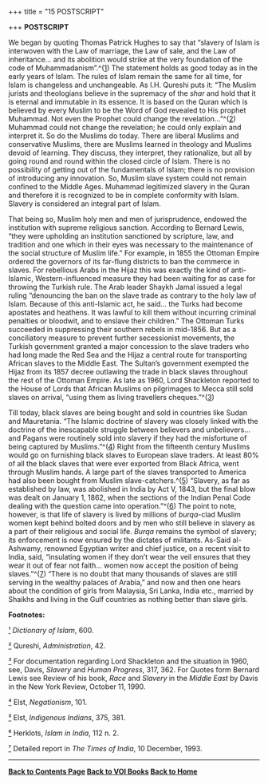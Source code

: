 +++
title = "15 POSTSCRIPT"

+++
**POSTSCRIPT**

We began by quoting Thomas Patrick Hughes to say that “slavery of Islam
is interwoven with the Law of marriage, the Law of sale, and the Law of
inheritance… and its abolition would strike at the very foundation of
the code of Muhammadanism”.^([1](#1)) The statement holds as good today
as in the early years of Islam. The rules of Islam remain the same for
all time, for Islam is changeless and unchangeable. As I.H. Qureshi puts
it: “The Muslim jurists and theologians believe in the supremacy of the
*shar* and hold that it is eternal and immutable in its essence. It is
based on the Quran which is believed by every Muslim to be the Word of
God revealed to His prophet Muhammad. Not even the Prophet could change
the revelation…”^([2](#2)) Muhammad could not change the revelation; he
could only explain and interpret it. So do the Muslims do today. There
are liberal Muslims and conservative Muslims, there are Muslims learned
in theology and Muslims devoid of learning. They discuss, they
interpret, they rationalize, but all by going round and round within the
closed circle of Islam. There is no possibility of getting out of the
fundamentals of Islam; there is no provision of introducing any
innovation. So, Muslim slave system could not remain confined to the
Middle Ages. Muhammad legitimized slavery in the Quran and therefore it
is recognized to be in complete conformity with Islam. Slavery is
considered an integral part of Islam.

That being so, Muslim holy men and men of jurisprudence, endowed the
institution with supreme religious sanction. According to Bernard Lewis,
“they were upholding an institution sanctioned by scripture, law, and
tradition and one which in their eyes was necessary to the maintenance
of the social structure of Muslim life.” For example, in 1855 the
Ottoman Empire ordered the governors of its far-flung districts to ban
the commerce in slaves. For rebellious Arabs in the Hijaz this was
exactly the kind of anti-Islamic, Western-influenced measure they had
been waiting for as case for throwing the Turkish rule. The Arab leader
Shaykh Jamal issued a legal ruling “denouncing the ban on the slave
trade as contrary to the holy law of Islam. Because of this anti-Islamic
act, he said… the Turks had become apostates and heathens. It was lawful
to kill them without incurring criminal penalties or bloodwit, and to
enslave their children.” The Ottoman Turks succeeded in suppressing
their southern rebels in mid-1856. But as a conciliatory measure to
prevent further secessionist movements, the Turkish government granted a
major concession to the slave traders who had long made the Red Sea and
the Hijaz a central route for transporting African slaves to the Middle
East. The Sultan’s government exempted the Hijaz from its 1857 decree
outlawing the trade in black slaves throughout the rest of the Ottoman
Empire. As late as 1960, Lord Shackleton reported to the House of Lords
that African Muslims on pilgrimages to Mecca still sold slaves on
arrival, “using them as living travellers cheques.”^([3](#3))

Till today, black slaves are being bought and sold in countries like
Sudan and Mauretania. “The Islamic doctrine of slavery was closely
linked with the doctrine of the inescapable struggle between believers
and unbelievers… and Pagans were routinely sold into slavery if they had
the misfortune of being captured by Muslims.”^([4](#4)) Right from the
fifteenth century Muslims would go on furnishing black slaves to
European slave traders. At least 80% of all the black slaves that were
ever exported from Black Africa, went through Muslim hands. A large part
of the slaves transported to America had also been bought from Muslim
slave-catchers.^([5](#5)) “Slavery, as far as established by law, was
abolished in India by Act V, 1843, but the final blow was dealt on
January 1, 1862, when the sections of the Indian Penal Code dealing with
the question came into operation.”^([6](#6)) The point to note, however,
is that life of slavery is lived by millions of *burqa*-clad Muslim
women kept behind bolted doors and by men who still believe in slavery
as a part of their religious and social life. *Burqa* remains the symbol
of slavery; its enforcement is now ensured by the dictates of
militants. As-Said al-Ashwamy, renowned Egyptian writer and chief
justice, on a recent visit to India, said, “insulating women if they
don’t wear the veil ensures that they wear it out of fear not faith…
women now accept the position of being slaves.”^([7](#7)) “There is no
doubt that many thousands of slaves are still serving in the wealthy
palaces of Arabia,” and now and then one hears about the condition of
girls from Malaysia, Sri Lanka, India etc., married by Shaikhs and
living in the Gulf countries as nothing better than slave girls.  
 

**Footnotes:**

[¹](#1a) *Dictionary of Islam*, 600.

[²](#2a) Qureshi, *Administration*, 42.

[³](#3a) For documentation regarding Lord Shackleton and the situation
in 1960, see, Davis, *Slavery* and *Human Progress*, 317, 362. For
Quotes form Bernard Lewis see Review of his book, *Race* and *Slavery*
in the *Middle East* by Davis in the New York Review, October 11, 1990.

[⁴](#4a) Elst, *Negationism*, 101.

[⁵](#5a) Elst, *Indigenous Indians*, 375, 381.

[⁶](#6a) Herklots, *Islam in India*, 112 n. 2.

[⁷](#7a) Detailed report in *The Times of India*, 10 December, 1993.  
 

------------------------------------------------------------------------

**[Back to Contents Page](index.htm)   [Back to VOI
Books](http://voiceofdharma.org/books)   [Back to
Home](http://voiceofdharma.org)**
